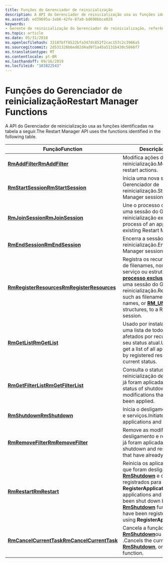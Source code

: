```yaml
---
title: Funções do Gerenciador de reinicialização
description: A API do Gerenciador de reinicialização usa as funções identificadas na tabela a seguir.
ms.assetid: ed39695a-1eb6-42fe-87a0-bd690bbce028
keywords:
- Gerente de reinicialização do Gerenciador de reinicialização, referência, funções
ms.topic: article
ms.date: 05/31/2018
ms.openlocfilehash: 33187bff8522bfa347dc852f2cac157c2c3966a5
ms.sourcegitcommit: 2d531328b6ed82d4ad971a45a5131b430c5866f7
ms.translationtype: MT
ms.contentlocale: pt-BR
ms.lasthandoff: 09/16/2019
ms.locfileid: "103822543"
---
```

# <a name="restart-manager-functions"></a><span data-ttu-id="8f4b7-104">Funções do Gerenciador de reinicialização</span><span class="sxs-lookup"><span data-stu-id="8f4b7-104">Restart Manager Functions</span></span>

<span data-ttu-id="8f4b7-105">A API do Gerenciador de reinicialização usa as funções identificadas na tabela a seguir.</span><span class="sxs-lookup"><span data-stu-id="8f4b7-105">The Restart Manager API uses the functions identified in the following table.</span></span>



| <span data-ttu-id="8f4b7-106">Função</span><span class="sxs-lookup"><span data-stu-id="8f4b7-106">Function</span></span>                                           | <span data-ttu-id="8f4b7-107">Descrição</span><span class="sxs-lookup"><span data-stu-id="8f4b7-107">Description</span></span>                                                                                                                                                                                  |
|----------------------------------------------------|----------------------------------------------------------------------------------------------------------------------------------------------------------------------------------------------|
| [<span data-ttu-id="8f4b7-108">**RmAddFilter**</span><span class="sxs-lookup"><span data-stu-id="8f4b7-108">**RmAddFilter**</span></span>](/windows/desktop/api/RestartManager/nf-restartmanager-rmaddfilter)                 | <span data-ttu-id="8f4b7-109">Modifica ações de desligamento ou reinicialização.</span><span class="sxs-lookup"><span data-stu-id="8f4b7-109">Modifies shutdown or restart actions.</span></span>                                                                                                                                                        |
| [<span data-ttu-id="8f4b7-110">**RmStartSession**</span><span class="sxs-lookup"><span data-stu-id="8f4b7-110">**RmStartSession**</span></span>](/windows/desktop/api/RestartManager/nf-restartmanager-rmstartsession)           | <span data-ttu-id="8f4b7-111">Inicia uma nova sessão do Gerenciador de reinicialização.</span><span class="sxs-lookup"><span data-stu-id="8f4b7-111">Starts a new Restart Manager session.</span></span>                                                                                                                                                        |
| [<span data-ttu-id="8f4b7-112">**RmJoinSession**</span><span class="sxs-lookup"><span data-stu-id="8f4b7-112">**RmJoinSession**</span></span>](/windows/desktop/api/RestartManager/nf-restartmanager-rmjoinsession)             | <span data-ttu-id="8f4b7-113">Une o processo de um aplicativo a uma sessão do Gerenciador de reinicialização existente.</span><span class="sxs-lookup"><span data-stu-id="8f4b7-113">Joins the process of an application to an existing Restart Manager session.</span></span>                                                                                                                  |
| [<span data-ttu-id="8f4b7-114">**RmEndSession**</span><span class="sxs-lookup"><span data-stu-id="8f4b7-114">**RmEndSession**</span></span>](/windows/desktop/api/RestartManager/nf-restartmanager-rmendsession)               | <span data-ttu-id="8f4b7-115">Encerra a sessão do Gerenciador de reinicialização.</span><span class="sxs-lookup"><span data-stu-id="8f4b7-115">Ends the Restart Manager session.</span></span>                                                                                                                                                            |
| [<span data-ttu-id="8f4b7-116">**RmRegisterResources**</span><span class="sxs-lookup"><span data-stu-id="8f4b7-116">**RmRegisterResources**</span></span>](/windows/desktop/api/RestartManager/nf-restartmanager-rmregisterresources) | <span data-ttu-id="8f4b7-117">Registra os recursos, como nomes de filenames, nomes curtos de serviço ou estruturas de [**\_ \_ processo exclusivo do RM**](/windows/desktop/api/RestartManager/ns-restartmanager-rm_unique_process) , em uma sessão do Gerenciador de reinicialização.</span><span class="sxs-lookup"><span data-stu-id="8f4b7-117">Registers resources, such as filenames, service short names, or [**RM\_UNIQUE\_PROCESS**](/windows/desktop/api/RestartManager/ns-restartmanager-rm_unique_process) structures, to a Restart Manager session.</span></span>                                   |
| [<span data-ttu-id="8f4b7-118">**RmGetList**</span><span class="sxs-lookup"><span data-stu-id="8f4b7-118">**RmGetList**</span></span>](/windows/desktop/api/RestartManager/nf-restartmanager-rmgetlist)                     | <span data-ttu-id="8f4b7-119">Usado por instaladores para obter uma lista de todos os aplicativos afetados por recursos registrados e seu status atual.</span><span class="sxs-lookup"><span data-stu-id="8f4b7-119">Used by installers to get a list of all applications affected by registered resources and their current status.</span></span>                                                                              |
| [<span data-ttu-id="8f4b7-120">**RmGetFilterList**</span><span class="sxs-lookup"><span data-stu-id="8f4b7-120">**RmGetFilterList**</span></span>](/windows/desktop/api/RestartManager/nf-restartmanager-rmgetfilterlist)         | <span data-ttu-id="8f4b7-121">Consulta o status de desligamento e reinicialização de modificações que já foram aplicadas.</span><span class="sxs-lookup"><span data-stu-id="8f4b7-121">Queries the status of shutdown and restart modifications that have already been applied.</span></span>                                                                                                     |
| [<span data-ttu-id="8f4b7-122">**RmShutdown**</span><span class="sxs-lookup"><span data-stu-id="8f4b7-122">**RmShutdown**</span></span>](/windows/desktop/api/RestartManager/nf-restartmanager-rmshutdown)                   | <span data-ttu-id="8f4b7-123">Inicia o desligamento de aplicativos e serviços.</span><span class="sxs-lookup"><span data-stu-id="8f4b7-123">Initiates the shut down of applications and services.</span></span>                                                                                                                                        |
| [<span data-ttu-id="8f4b7-124">**RmRemoveFilter**</span><span class="sxs-lookup"><span data-stu-id="8f4b7-124">**RmRemoveFilter**</span></span>](/windows/desktop/api/RestartManager/nf-restartmanager-rmremovefilter)           | <span data-ttu-id="8f4b7-125">Remove as modificações de desligamento e reinicialização que já foram aplicadas.</span><span class="sxs-lookup"><span data-stu-id="8f4b7-125">Removes shutdown and restart modifications that have already been applied.</span></span>                                                                                                                   |
| [<span data-ttu-id="8f4b7-126">**RmRestart**</span><span class="sxs-lookup"><span data-stu-id="8f4b7-126">**RmRestart**</span></span>](/windows/desktop/api/RestartManager/nf-restartmanager-rmrestart)                     | <span data-ttu-id="8f4b7-127">Reinicia os aplicativos e serviços que foram desligados pela função [**RmShutdown**](/windows/desktop/api/RestartManager/nf-restartmanager-rmshutdown) e que foram registrados para reinicializar usando **RegisterApplicationRestart**.</span><span class="sxs-lookup"><span data-stu-id="8f4b7-127">Restarts applications and services that have been shut down by the [**RmShutdown**](/windows/desktop/api/RestartManager/nf-restartmanager-rmshutdown) function and that have been registered for restart using **RegisterApplicationRestart**.</span></span> |
| [<span data-ttu-id="8f4b7-128">**RmCancelCurrentTask**</span><span class="sxs-lookup"><span data-stu-id="8f4b7-128">**RmCancelCurrentTask**</span></span>](/windows/desktop/api/RestartManager/nf-restartmanager-rmcancelcurrenttask) | <span data-ttu-id="8f4b7-129">Cancela a função atual [**RmGetList**](/windows/desktop/api/RestartManager/nf-restartmanager-rmgetlist), [**RmShutdown**](/windows/desktop/api/RestartManager/nf-restartmanager-rmshutdown)ou [**RmRestart**](/windows/desktop/api/RestartManager/nf-restartmanager-rmrestart) .</span><span class="sxs-lookup"><span data-stu-id="8f4b7-129">Cancels the current [**RmGetList**](/windows/desktop/api/RestartManager/nf-restartmanager-rmgetlist), [**RmShutdown**](/windows/desktop/api/RestartManager/nf-restartmanager-rmshutdown), or [**RmRestart**](/windows/desktop/api/RestartManager/nf-restartmanager-rmrestart) function.</span></span>                                                            |



 

 

 




